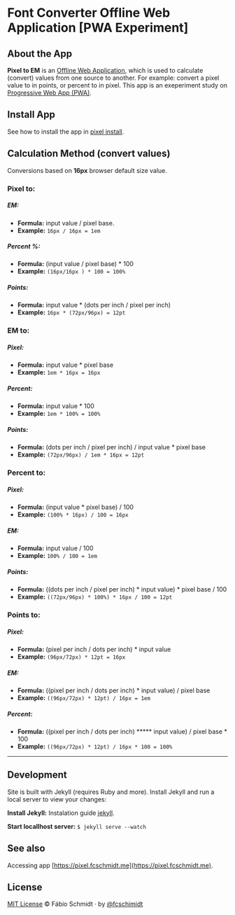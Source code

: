 # Font Converter Offline Web Application [PWA Experiment]

## About the App

**Pixel to EM** is an [Offline Web Application](http://), which is used to calculate (convert) values from one source to another. For example: convert a pixel value to in points, or percent to in pixel.
This app is an exeperiment study on [Progressive Web App (PWA)](http://).


## Install App

See how to install the app in [pixel install](http://).

## Calculation Method (convert values)
Conversions based on **16px** browser default size value.

### Pixel to:

##### EM:

- **Formula:** input value / pixel base.
- **Example:** `16px / 16px = 1em`

##### Percent %:

- **Formula:** (input value / pixel base) * 100
- **Example:** `(16px/16px ) * 100 = 100%`

##### Points:

- **Formula:** input value * (dots per inch / pixel per inch)
- **Example:** `16px * (72px/96px) = 12pt`


### EM to:

##### Pixel:

- **Formula:** input value * pixel base
- **Example:** `1em * 16px = 16px`

##### Percent:

- **Formula:** input value * 100
- **Example:** `1em * 100% = 100%`

##### Points:

- **Formula:** (dots per inch / pixel per inch) / input value * pixel base
- **Example:** `(72px/96px) / 1em * 16px = 12pt`


### Percent to:

##### Pixel:

- **Formula:** (input value * pixel base) / 100
- **Example:** `(100% * 16px) / 100 = 16px`

##### EM:

- **Formula:** input value / 100
- **Example:** `100% / 100 = 1em`

##### Points:

- **Formula:** ((dots per inch / pixel per inch) * input value) * pixel base / 100
- **Example:** `((72px/96px) * 100%) * 16px / 100 = 12pt`


### Points to:

##### Pixel:

- **Formula:** (pixel per inch / dots per inch) * input value
- **Example:** `(96px/72px) * 12pt = 16px`

##### EM:

- **Formula:** ((pixel per inch / dots per inch) * input value) / pixel base
- **Example:** `((96px/72px) * 12pt) / 16px = 1em`

##### Percent:

- **Formula:** ((pixel per inch / dots per inch) ***** input value) / pixel base * 100
- **Example:** `((96px/72px) * 12pt) / 16px * 100 = 100%`
****


## Development
Site is built with Jekyll (requires Ruby and more). Install Jekyll and run a local server to view your changes:

**Install Jekyll:**
Instalation guide [jekyll](http://).

**Start locallhost server:**
`$ jekyll serve --watch`

## See also
Accessing app [https://pixel.fcschmidt.me](https://pixel.fcschmidt.me).


## License
[MIT License](https://opensource.org/licenses/MIT) © Fábio Schmidt &middot; by [@fcschimidt](https://twitter.com/fcschimidt)